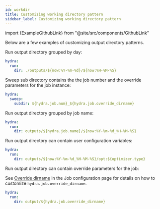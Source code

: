 ```yaml
---
id: workdir
title: Customizing working directory pattern
sidebar_label: Customizing working directory pattern
---
```


import {ExampleGithubLink} from "@site/src/components/GithubLink"

<ExampleGithubLink text="Example application" to="examples/configure_hydra/workdir"/>

Below are a few examples of customizing output directory patterns.

Run output directory grouped by day:
```yaml
hydra:
  run:
    dir: ./outputs/${now:%Y-%m-%d}/${now:%H-%M-%S}
```

Sweep sub directory contains the the job number and the override parameters for the job instance:
```yaml
hydra:
  sweep:
    subdir: ${hydra.job.num}_${hydra.job.override_dirname}
```

Run output directory grouped by job name:
```yaml
hydra:
  run:
    dir: outputs/${hydra.job.name}/${now:%Y-%m-%d_%H-%M-%S}
```

Run output directory can contain user configuration variables:
```yaml
hydra:
  run:
    dir: outputs/${now:%Y-%m-%d_%H-%M-%S}/opt:${optimizer.type}

```

Run output directory can contain override parameters for the job:

See [Override dirname](./job#hydrajoboverride_dirname) in the Job configuration page for details on how to customize
`hydra.job.override_dirname`.

```yaml
hydra:
  run:
    dir: output/${hydra.job.override_dirname}
```

